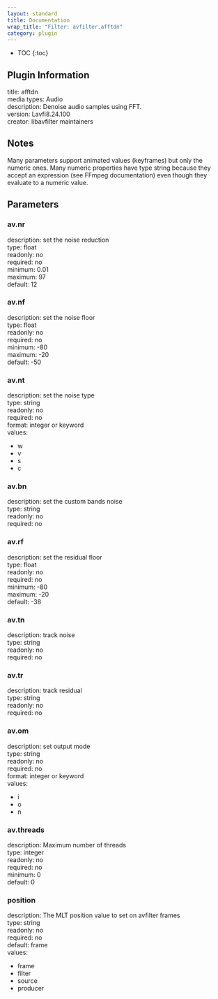 ```yaml
---
layout: standard
title: Documentation
wrap_title: "Filter: avfilter.afftdn"
category: plugin
---
```

* TOC
{:toc}

## Plugin Information

title: afftdn  
media types:
Audio  
description: Denoise audio samples using FFT.  
version: Lavfi8.24.100  
creator: libavfilter maintainers  

## Notes

Many parameters support animated values (keyframes) but only the numeric ones. Many numeric properties have type string because they accept an expression (see FFmpeg documentation) even though they evaluate to a numeric value.

## Parameters

### av.nr

  
description:
set the noise reduction  
type: float  
readonly: no  
required: no  
minimum: 0.01  
maximum: 97  
default: 12  

### av.nf

  
description:
set the noise floor  
type: float  
readonly: no  
required: no  
minimum: -80  
maximum: -20  
default: -50  

### av.nt

  
description:
set the noise type  
type: string  
readonly: no  
required: no  
format: integer or keyword  
values:  

* w
* v
* s
* c

### av.bn

  
description:
set the custom bands noise  
type: string  
readonly: no  
required: no  

### av.rf

  
description:
set the residual floor  
type: float  
readonly: no  
required: no  
minimum: -80  
maximum: -20  
default: -38  

### av.tn

  
description:
track noise  
type: string  
readonly: no  
required: no  

### av.tr

  
description:
track residual  
type: string  
readonly: no  
required: no  

### av.om

  
description:
set output mode  
type: string  
readonly: no  
required: no  
format: integer or keyword  
values:  

* i
* o
* n

### av.threads

  
description:
Maximum number of threads  
type: integer  
readonly: no  
required: no  
minimum: 0  
default: 0  

### position

  
description:
The MLT position value to set on avfilter frames  
type: string  
readonly: no  
required: no  
default: frame  
values:  

* frame
* filter
* source
* producer

